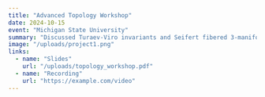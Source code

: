 ```yaml
---
title: "Advanced Topology Workshop"
date: 2024-10-15
event: "Michigan State University"
summary: "Discussed Turaev-Viro invariants and Seifert fibered 3-manifolds."
image: "/uploads/project1.png"
links:
  - name: "Slides"
    url: "/uploads/topology_workshop.pdf"
  - name: "Recording"
    url: "https://example.com/video"
---
```


